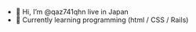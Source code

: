 - 👋 Hi, I’m @qaz741qhn live in Japan
- 🌱 Currently learning programming (html / CSS / Rails)

<!---
qaz741qhn/qaz741qhn is a ✨ special ✨ repository because its `README.md` (this file) appears on your GitHub profile.
You can click the Preview link to take a look at your changes.
--->
